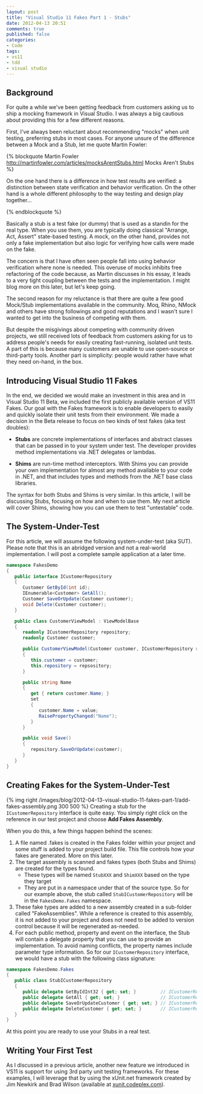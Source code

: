```yaml
---
layout: post
title: "Visual Studio 11 Fakes Part 1 - Stubs"
date: 2012-04-13 20:51
comments: true
published: false
categories: 
- Code
tags:
- vs11
- tdd
- visual studio
---
```


## Background

For quite a while we've been getting feedback from customers asking us to ship a mocking
framework in Visual Studio. I was always a big cautious about providing this for a few
different reasons.

First, I've always been reluctant about recommending "mocks" when unit testing,
preferring stubs in most cases. For anyone unsure of the difference between a Mock and a Stub,
let me quote Martin Fowler:

{% blockquote Martin Fowler http://martinfowler.com/articles/mocksArentStubs.html Mocks Aren't Stubs %}

On the one hand there is a difference in how test results are verified: a distinction 
between state verification and behavior verification. On the other hand is a whole 
different philosophy to the way testing and design play together...

{% endblockquote %}

Basically a stub is a test fake (or dummy) that is used as a standin for the real type. When
you use them, you are typically doing classical "Arrange, Act, Assert" state-based testing.
A mock, on the other hand, provides not only a fake implementation but also logic for 
verifying how calls were made on the fake.

The concern is that I have often seen people fall into using behavior verification where
none is needed. This overuse of mocks inhibits free refactoring of the code because, as
Martin discusses in his essay, it leads to a very tight coupling between the tests and 
the implementation. I might blog more on this later, but let's keep going.

The second reason for my reluctance is that there are quite a few good Mock/Stub implementations
available in the community. Moq, Rhino, NMock and others have strong followings and good reputations 
and I wasn't sure I wanted to get into the business of competing with them.

But despite the misgivings about competing with community driven projects, we still
received lots of feedback from customers asking for us to address people's needs for easily
creating fast-running, isolated unit tests. A part of this is because many customers are unable to
use open-source or third-party tools. Another part is simplicity: people would rather have what 
they need on-hand, in the box.

## Introducing Visual Studio 11 Fakes

In the end, we decided we would make an investment in this area and in Visual Studio 11 Beta,
we included the first publicly available version of VS11 Fakes. Our goal with the Fakes framework 
is to enable developers to easily and quickly isolate their unit tests from their environment. We
made a decision in the Beta release to focus on two kinds of test fakes (aka test doubles):

* **Stubs** are concrete implementations of interfaces and abstract classes that can be passed in 
to your system under test. The developer provides method implementations via .NET delegates or lambdas.

* **Shims** are run-time method interceptors. With Shims you can provide your own implementation for 
almost any method available to your code in .NET, and that includes types and methods from the .NET 
base class libraries.

The syntax for both Stubs and Shims is very similar. In this article, I will be discussing Stubs, 
focusing on how and when to use them. My next article will cover Shims, showing how you can use them
to test "untestable" code.

## The System-Under-Test

For this article, we will assume the following system-under-test (aka SUT). Please note that this is
an abridged version and not a real-world implementation. I will post a complete sample application at 
a later time.

``` csharp System Under Test
namespace FakesDemo
{
   public interface ICustomerRepository
   {
      Customer GetById(int id);
      IEnumerable<Customer> GetAll();
      Customer SaveOrUpdate(Customer customer);
      void Delete(Customer customer);
   }

   public class CustomerViewModel : ViewModelBase
   {
      readonly ICustomerRepository repository;
      readonly Customer customer;

      public CustomerViewModel(Customer customer, ICustomerRepository repository)
      {
         this.customer = customer;
         this.repository = repsository;
      }

      public string Name
      {
         get { return customer.Name; }
         set
         {
            customer.Name = value;
            RaisePropertyChanged("Name");
         }
      }

      public void Save()
      {
         repository.SaveOrUpdate(customer);
      }
   }
}
```

## Creating Fakes for the System-Under-Test

{% img right /images/blog/2012-04-13-visual-studio-11-fakes-part-1/add-fakes-assembly.png 300 500 %}
Creating a stub for the `ICustomerRepository` interface is quite easy. You simply right click on the 
reference in our test project and choose **Add Fakes Assembly**.

When you do this, a few things happen behind the scenes:

1. A file named <target assembly>.fakes is created in the Fakes folder within your project and some stuff
   is added to your project build file. This file controls how your fakes are generated. More on this later.
2. The target assembly is scanned and fakes types (both Stubs and Shims) are created for the types found.
   * These types will be named `StubXXX` and `ShimXXX` based on the type they target
   * They are put in a namespace under that of the source type. So for our example above, 
     the stub called `StubICustomerRepository` will be in the `FakesDemo.Fakes` namespace.
3. These fake types are added to a new assembly created in a sub-folder called "FakeAssemblies". While a
   reference is created to this assembly, it is not added to your project and does not need to be added to 
   version control because it will be regenerated as-needed.
4. For each public method, property and event on the interface, the Stub will contain a delegate property
   that you can use to provide an implementation. To avoid naming conflicts, the property names include
   parameter type information. So for our `ICustomerRepository` interface, we would have a stub with the following
   class signature:

``` csharp Pseudocode for StubICustomerRepository
namespace FakesDemo.Fakes
{
   public class StubICustomerRepository
   {
      public delegate GetByIdInt32 { get; set; }         // ICustomerRepository.GetById
      public delegate GetAll { get; set; }               // ICustomerRepository.GetAll
      public delegate SaveOrUpdateCustomer { get; set; } // ICustomerRepository.SaveOrUpdate
      public delegate DeleteCustomer { get; set; }       // ICustomerRepository.Delete
   }
}
```

At this point you are ready to use your Stubs in a real test.

## Writing Your First Test

As I discussed in a previous article, another new feature we introduced in VS11 is support for using 3rd 
party unit testing frameworks. For these examples, I will leverage that by using the xUnit.net framework
created by Jim Newkirk and Brad Wilson (available at [xunit.codeplex.com](http://xunit.codeplex.com)).


